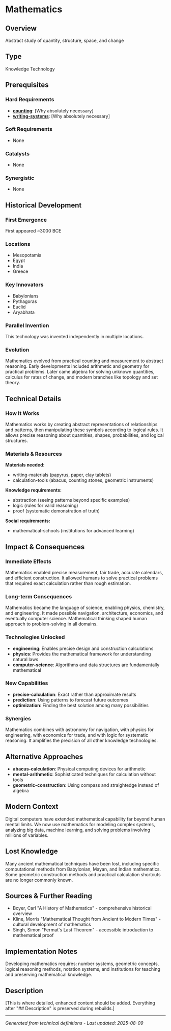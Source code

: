 # Mathematics

## Overview
Abstract study of quantity, structure, space, and change

## Type
Knowledge Technology

## Prerequisites

### Hard Requirements
- **[counting](../counting/README.md)**: [Why absolutely necessary]
- **[writing-systems](../writing-systems/README.md)**: [Why absolutely necessary]

### Soft Requirements
- None

### Catalysts
- None

### Synergistic
- None

## Historical Development

### First Emergence
First appeared ~3000 BCE

### Locations
- Mesopotamia
- Egypt
- India
- Greece

### Key Innovators
- Babylonians
- Pythagoras
- Euclid
- Aryabhata

### Parallel Invention
This technology was invented independently in multiple locations.

### Evolution
Mathematics evolved from practical counting and measurement to abstract reasoning. Early developments included arithmetic and geometry for practical problems. Later came algebra for solving unknown quantities, calculus for rates of change, and modern branches like topology and set theory.

## Technical Details

### How It Works
Mathematics works by creating abstract representations of relationships and patterns, then manipulating these symbols according to logical rules. It allows precise reasoning about quantities, shapes, probabilities, and logical structures.

### Materials & Resources
**Materials needed:**
- writing-materials (papyrus, paper, clay tablets)
- calculation-tools (abacus, counting stones, geometric instruments)

**Knowledge requirements:**
- abstraction (seeing patterns beyond specific examples)
- logic (rules for valid reasoning)
- proof (systematic demonstration of truth)

**Social requirements:**
- mathematical-schools (institutions for advanced learning)

## Impact & Consequences

### Immediate Effects
Mathematics enabled precise measurement, fair trade, accurate calendars, and efficient construction. It allowed humans to solve practical problems that required exact calculation rather than rough estimation.

### Long-term Consequences
Mathematics became the language of science, enabling physics, chemistry, and engineering. It made possible navigation, architecture, economics, and eventually computer science. Mathematical thinking shaped human approach to problem-solving in all domains.

### Technologies Unlocked
- **engineering**: Enables precise design and construction calculations
- **physics**: Provides the mathematical framework for understanding natural laws
- **computer-science**: Algorithms and data structures are fundamentally mathematical

### New Capabilities
- **precise-calculation**: Exact rather than approximate results
- **prediction**: Using patterns to forecast future outcomes
- **optimization**: Finding the best solution among many possibilities

### Synergies
Mathematics combines with astronomy for navigation, with physics for engineering, with economics for trade, and with logic for systematic reasoning. It amplifies the precision of all other knowledge technologies.

## Alternative Approaches
- **abacus-calculation**: Physical computing devices for arithmetic
- **mental-arithmetic**: Sophisticated techniques for calculation without tools
- **geometric-construction**: Using compass and straightedge instead of algebra

## Modern Context
Digital computers have extended mathematical capability far beyond human mental limits. We now use mathematics for modeling complex systems, analyzing big data, machine learning, and solving problems involving millions of variables.

## Lost Knowledge
Many ancient mathematical techniques have been lost, including specific computational methods from Babylonian, Mayan, and Indian mathematics. Some geometric construction methods and practical calculation shortcuts are no longer commonly known.

## Sources & Further Reading
- Boyer, Carl "A History of Mathematics" - comprehensive historical overview
- Kline, Morris "Mathematical Thought from Ancient to Modern Times" - cultural development of mathematics
- Singh, Simon "Fermat's Last Theorem" - accessible introduction to mathematical proof

## Implementation Notes
Developing mathematics requires: number systems, geometric concepts, logical reasoning methods, notation systems, and institutions for teaching and preserving mathematical knowledge.

## Description
















[This is where detailed, enhanced content should be added. Everything after "## Description" is preserved during rebuilds.]

---
*Generated from technical definitions - Last updated: 2025-08-09*
